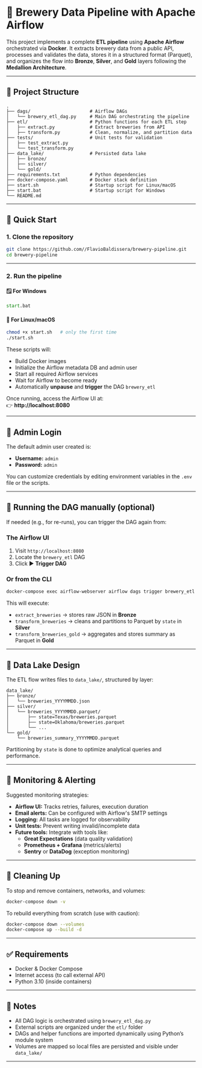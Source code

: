 # 🍺 Brewery Data Pipeline with Apache Airflow

This project implements a complete **ETL pipeline** using **Apache Airflow** orchestrated via **Docker**. It extracts brewery data from a public API, processes and validates the data, stores it in a structured format (Parquet), and organizes the flow into **Bronze**, **Silver**, and **Gold** layers following the **Medallion Architecture**.

---

## 📂 Project Structure

```
.
├── dags/                      # Airflow DAGs
│   └── brewery_etl_dag.py     # Main DAG orchestrating the pipeline
├── etl/                       # Python functions for each ETL step
│   ├── extract.py             # Extract breweries from API
│   ├── transform.py           # Clean, normalize, and partition data
├── tests/                     # Unit tests for validation
│   ├── test_extract.py
│   └── test_transform.py
├── data_lake/                 # Persisted data lake
│   ├── bronze/
│   ├── silver/
│   └── gold/
├── requirements.txt           # Python dependencies
├── docker-compose.yaml        # Docker stack definition
├── start.sh                   # Startup script for Linux/macOS
├── start.bat                  # Startup script for Windows
└── README.md
```

---

## 🚀 Quick Start

### 1. Clone the repository

```bash
git clone https://github.com//FlavioBaldissera/brewery-pipeline.git
cd brewery-pipeline
```

---

### 2. Run the pipeline

#### 🪟 For Windows

```cmd
start.bat
```

#### 🐧 For Linux/macOS

```bash
chmod +x start.sh   # only the first time
./start.sh
```

These scripts will:

- Build Docker images  
- Initialize the Airflow metadata DB and admin user  
- Start all required Airflow services  
- Wait for Airflow to become ready  
- Automatically **unpause** and **trigger** the DAG `brewery_etl`

Once running, access the Airflow UI at:  
👉 **http://localhost:8080**

---

## 👤 Admin Login

The default admin user created is:

- **Username:** `admin`  
- **Password:** `admin`  

You can customize credentials by editing environment variables in the `.env` file or the scripts.

---

## 📅 Running the DAG manually (optional)

If needed (e.g., for re-runs), you can trigger the DAG again from:

### The Airflow UI
1. Visit `http://localhost:8080`
2. Locate the `brewery_etl` DAG
3. Click ▶️ **Trigger DAG**

### Or from the CLI

```bash
docker-compose exec airflow-webserver airflow dags trigger brewery_etl
```

This will execute:

- `extract_breweries` → stores raw JSON in **Bronze**
- `transform_breweries` → cleans and partitions to Parquet by `state` in **Silver**
- `transform_breweries_gold` → aggregates and stores summary as Parquet in **Gold**

---


## 🧊 Data Lake Design

The ETL flow writes files to `data_lake/`, structured by layer:

```
data_lake/
├── bronze/
│   └── breweries_YYYYMMDD.json
├── silver/
│   └── breweries_YYYYMMDD.parquet/
│       ├── state=Texas/breweries.parquet
│       ├── state=Oklahoma/breweries.parquet
│       └── ...
└── gold/
    └── breweries_summary_YYYYMMDD.parquet
```

Partitioning by `state` is done to optimize analytical queries and performance.

---

## 🔔 Monitoring & Alerting

Suggested monitoring strategies:

- **Airflow UI:** Tracks retries, failures, execution duration
- **Email alerts:** Can be configured with Airflow's SMTP settings
- **Logging:** All tasks are logged for observability
- **Unit tests:** Prevent writing invalid/incomplete data
- **Future tools:** Integrate with tools like:
    - **Great Expectations** (data quality validation)
    - **Prometheus + Grafana** (metrics/alerts)
    - **Sentry** or **DataDog** (exception monitoring)

---

## 🧼 Cleaning Up

To stop and remove containers, networks, and volumes:

```bash
docker-compose down -v
```

To rebuild everything from scratch (use with caution):

```bash
docker-compose down --volumes
docker-compose up --build -d
```

---

## ✅ Requirements

- Docker & Docker Compose
- Internet access (to call external API)
- Python 3.10 (inside containers)

---

## 📍 Notes

- All DAG logic is orchestrated using `brewery_etl_dag.py`
- External scripts are organized under the `etl/` folder
- DAGs and helper functions are imported dynamically using Python’s module system
- Volumes are mapped so local files are persisted and visible under `data_lake/`

---